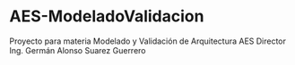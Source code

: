 # AES-ModeladoValidacion
Proyecto para materia Modelado y Validación de Arquitectura AES
Director Ing. Germán Alonso Suarez Guerrero
